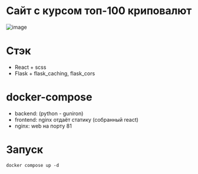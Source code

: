 # Сайт с курсом топ-100 криповалют
![image](https://github.com/user-attachments/assets/82da473c-9830-4fbf-b22f-fb72d3971b17)
 
# Стэк 
 + React + scss
 + Flask + flask_caching, flask_cors

# docker-compose
 + backend: (python - guniron)
 + frontend: nginx отдаёт статику (собранный react)
 + nginx: web на порту 81

# Запуск
    docker compose up -d


